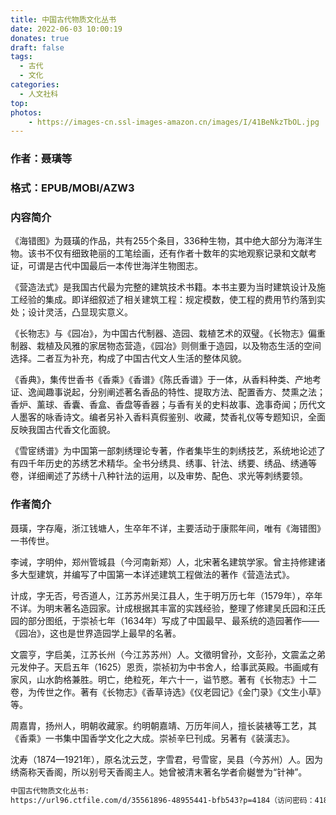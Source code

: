```yaml
---
title: 中国古代物质文化丛书
date: 2022-06-03 10:00:19
donates: true
draft: false
tags:
  - 古代
  - 文化
categories: 
  - 人文社科
top:
photos:
    - https://images-cn.ssl-images-amazon.cn/images/I/41BeNkzTbOL.jpg
---
```


### 作者：聂璜等

### 格式：EPUB/MOBI/AZW3

### 内容简介

<!-- more-->

《海错图》为聂璜的作品，共有255个条目，336种生物，其中绝大部分为海洋生物。该书不仅有细致艳丽的工笔绘画，还有作者十数年的实地观察记录和文献考证，可谓是古代中国最后一本传世海洋生物图志。

《营造法式》是我国古代最为完整的建筑技术书籍。本书主要为当时建筑设计及施工经验的集成。即详细叙述了相关建筑工程：规定模数，使工程的费用节约落到实处；设计灵活，凸显现实意义。

《长物志》与《园冶》，为中国古代制器、造园、栽植艺术的双璧。《长物志》偏重制器、栽植及风雅的家居物态营造，《园冶》则侧重于造园，以及物态生活的空间选择。二者互为补充，构成了中国古代文人生活的整体风貌。

《香典》，集传世香书《香乘》《香谱》《陈氏香谱》于一体，从香料种类、产地考证、逸闻趣事说起，分别阐述著名香品的特性、提取方法、配置香方、焚熏之法；香炉、薰球、香囊、香盒、香盘等香器；与香有关的史料故事、逸事奇闻；历代文人墨客的咏香诗文。编者另补入香料真假鉴别、收藏，焚香礼仪等专题知识，全面反映我国古代香文化面貌。

《雪宧绣谱》为中国第一部刺绣理论专著，作者集毕生的刺绣技艺，系统地论述了有四千年历史的苏绣艺术精华。全书分绣具、绣事、针法、绣要、绣品、绣通等卷，详细阐述了苏绣十八种针法的运用，以及审势、配色、求光等刺绣要领。

### 作者简介

聂璜，字存庵，浙江钱塘人，生卒年不详，主要活动于康熙年间，唯有《海错图》一书传世。

李诫，字明仲，郑州管城县（今河南新郑）人，北宋著名建筑学家。曾主持修建诸多大型建筑，并编写了中国第一本详述建筑工程做法的著作《营造法式》。

计成，字无否，号否道人，江苏苏州吴江县人，生于明万历七年（1579年），卒年不详。为明末著名造园家。计成根据其丰富的实践经验，整理了修建吴氏园和汪氏园的部分图纸，于崇祯七年（1634年）写成了中国最早、最系统的造园著作——《园冶》，这也是世界造园学上最早的名著。

文震亨，字启美，江苏长州（今江苏苏州）人。文徵明曾孙，文彭孙，文震孟之弟元发仲子。天启五年（1625）恩贡，崇祯初为中书舍人，给事武英殿。书画咸有家风，山水韵格兼胜。明亡，绝粒死，年六十一，谥节愍。著有《长物志》十二卷，为传世之作。著有《长物志》《香草诗选》《仪老园记》《金门录》《文生小草》等。

周嘉胄，扬州人，明朝收藏家。约明朝嘉靖、万历年间人，擅长装裱等工艺，其《香乘》一书集中国香学文化之大成。崇祯辛巳刊成。另著有《装潢志》。

沈寿（1874—1921年），原名沈云芝，字雪君，号雪宧，吴县（今苏州）人。因为绣斋称天香阁，所以别号天香阁主人。她曾被清末著名学者俞樾誉为“针神”。

```bash
中国古代物质文化丛书: 
https://url96.ctfile.com/d/35561896-48955441-bfb543?p=4184（访问密码：4184）
```